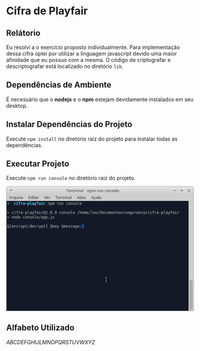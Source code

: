 # Cifra de Playfair

## Relátorio

Eu resolvi a o exercício proposto individualmente. Para implementação dessa cifra optei por utilizar a linguagem javascript devido uma maior afinidade que eu possuo com a mesma. O código de criptografar e descriptografar está localizado no diretório `lib`.  

## Dependências de Ambiente

É necessário que o **nodejs** e o **npm** estejam devidamente instalados em seu desktop.

## Instalar Dependências do Projeto

Execute `npm install` no diretório raiz do projeto para instalar todas as dependências.

## Executar Projeto

Execute `npm run console` no diretório raiz do projeto.

<img src="img/console.png" alt="tela do console">


## Alfabeto Utilizado

*ABCDEFGHIJLMNOPQRSTUVWXYZ*